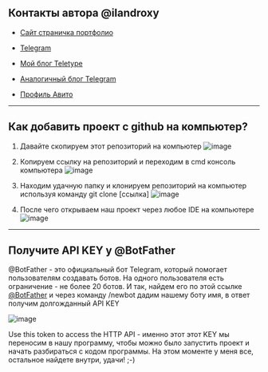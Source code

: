 

<h2>Контакты автора @ilandroxy</h2>

* [Сайт страничка портфолио](https://ilandroxxy.github.io/)

* [Telegram](http://t.me/ilandroxy)

* [Мой блог Teletype](https://teletype.in/@ilandroxy)

* [Аналогичный блог Telegram]()

* [Профиль Авито](http://www.avito.ru/user/590293c00d3ab79d83e929a6731df164/profile?src=sharing)


***


<h2>Как добавить проект с github на компьютер?</h2>

1. Давайте скопируем этот репозиторий на компьютер
![image](https://user-images.githubusercontent.com/47958240/205359429-cae1fd11-c1b0-4f33-9f5d-9a9ad16b7335.png)


2. Копируем ссылку на репозиторий и переходим в cmd консоль компьютера
![image](https://user-images.githubusercontent.com/47958240/205359465-cb10fdfc-8139-4cdc-bd1d-d6ceba9cb262.png)


3. Находим удачную папку и клонируем репозиторий на компьютер используя команду git clone [ссылка]
![image](https://user-images.githubusercontent.com/47958240/205359602-2bec1fd4-26f8-43e8-b43f-d28ccc1bd240.png)


4. После чего открываем наш проект через любое IDE на компьютере 
![image](https://user-images.githubusercontent.com/47958240/205436746-ce6034c4-930c-455b-a304-3f0cf4c91c9d.png)

***

<h2>Получите API KEY у @BotFather</h2>

@BotFather - это официальный бот Telegram, который помогает пользователям создавать ботов. 
На одного пользователя есть ограничение - не более 20 ботов.
И так, найдем его по этой ссылке [@BotFather](https://t.me/BotFather) 
и через команду /newbot дадим нашему боту имя, в ответ получим долгожданный API KEY

![image](https://user-images.githubusercontent.com/47958240/205437295-c707074e-7065-4c52-ad63-16571e4b6ae7.png)

Use this token to access the HTTP API - именно этот этот KEY мы переносим в нашу программу, чтобы можно было запустить проект и начать разбираться с кодом программы. На этом моменте у меня все, остальное найдете внутри, удачи! ;-)






